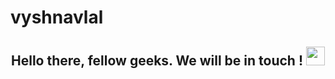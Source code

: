 # vyshnavlal
<div align="center">
    <h2> Hello there, fellow geeks. We will be in touch ! <img
            src="https://github.com/vyshnavlal/vyshnavlal/blob/main/gifs/Hi.gif" width="30px"></h2>
</div>
